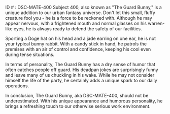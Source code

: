 ID # : DSC-MATE-400
Subject 400, also known as "The Guard Bunny," is a unique addition to our urban fantasy universe. Don't let this small, fluffy creature fool you - he is a force to be reckoned with. Although he may appear nervous, with a frightened mouth and normal glasses on his warren-like eyes, he is always ready to defend the safety of our facilities. 

Sporting a Doge hat on his head and a jade earring on one ear, he is not your typical bunny rabbit. With a candy stick in hand, he patrols the premises with an air of control and confidence, keeping his cool even during tense situations. 

In terms of personality, The Guard Bunny has a dry sense of humor that often catches people off guard. His deadpan jokes are surprisingly funny and leave many of us chuckling in his wake. While he may not consider himself the life of the party, he certainly adds a unique spark to our daily operations. 

In conclusion, The Guard Bunny, aka DSC-MATE-400, should not be underestimated. With his unique appearance and humorous personality, he brings a refreshing touch to our otherwise serious work environment.